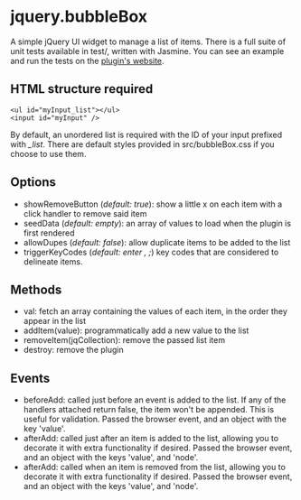 # jquery.bubbleBox

A simple jQuery UI widget to manage a list of items. There is a full suite of unit tests available in test/, written with Jasmine. You can see an example and run the tests on the [plugin's website](http://rixth.github.com/bubbleBox/).

## HTML structure required

    <ul id="myInput_list"></ul>
    <input id="myInput" />
    
By default, an unordered list is required with the ID of your input prefixed with *\_list*. There are default styles provided in src/bubbleBox.css if you choose to use them.

## Options

* showRemoveButton (*default: true*): show a little x on each item with a click handler to remove said item
* seedData (*default: empty*): an array of values to load when the plugin is first rendered
* allowDupes (*default: false*): allow duplicate items to be added to the list
* triggerKeyCodes (*default: enter , ;*) key codes that are considered to delineate items.

## Methods

* val: fetch an array containing the values of each item, in the order they appear in the list
* addItem(value): programmatically add a new value to the list
* removeItem(jqCollection): remove the passed list item
* destroy: remove the plugin

## Events

* beforeAdd: called just before an event is added to the list. If any of the handlers attached return false, the item won't be appended. This is useful for validation. Passed the browser event, and an object with the key 'value'.
* afterAdd: called just after an item is added to the list, allowing you to decorate it with extra functionality if desired. Passed the browser event, and an object with the keys 'value', and 'node'.
* afterAdd: called when an item is removed from the list, allowing you to decorate it with extra functionality if desired. Passed the browser event, and an object with the keys 'value', and 'node'.

